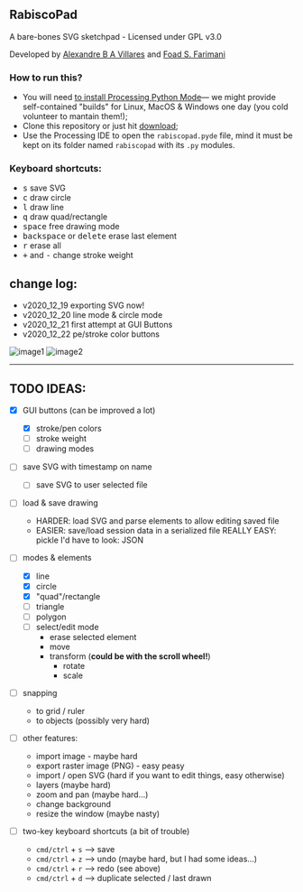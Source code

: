 ## RabiscoPad

A bare-bones SVG sketchpad - Licensed under GPL v3.0

Developed by [Alexandre B A Villares](http://twitter.com/villares) and [Foad S. Farimani](https://twitter.com/fsfarimani)

### How to run this?

- You will need [to install Processing Python Mode](https://abav.lugaralgum.com/como-instalar-o-processing-modo-python/index-EN.html)— we might provide self-contained "builds" for Linux, MacOS & Windows one day (you cold volunteer to mantain them!);
- Clone this repository or just hit [download](https://github.com/villares/rabiscopad/archive/main.zip);
- Use the Processing IDE to open the `rabiscopad.pyde` file, mind it must be kept on its folder named `rabiscopad` with its `.py` modules.

### Keyboard shortcuts:

- <kbd>s</kbd> save SVG
- <kbd>c</kbd> draw circle
- <kbd>l</kbd> draw line
- <kbd>q</kbd> draw quad/rectangle
- <kbd>space</kbd> free drawing mode
- <kbd>backspace</kbd> or <kbd>delete</kbd> erase last element
- <kbd>r</kbd> erase all
- <kbd>+</kbd> and <kbd>-</kbd> change stroke weight

## change log:

- v2020_12_19 exporting SVG now!
- v2020_12_20 line mode & circle mode
- v2020_12_21 first attempt at GUI Buttons
- v2020_12_22 pe/stroke color buttons

![image1](docs/assets/readme_animation1.gif)
![image2](docs/assets/readme_animation2.gif)

---

## TODO IDEAS:

- [X] GUI buttons (can be improved a lot)
    - [X] stroke/pen colors
    - [ ] stroke weight
    - [ ] drawing modes 
	
- [ ] save SVG with timestamp on name
	- [ ] save SVG to user selected file

- [ ] load & save drawing
	- HARDER: load SVG and parse elements to allow editing saved file
	- EASIER: save/load session data in a serialized file
		REALLY EASY: pickle
		I'd have to look: JSON

- [ ] modes & elements
	- [X] line
	- [X] circle
	- [X] "quad"/rectangle
	- [ ] triangle
	- [ ] polygon
	- [ ] select/edit mode
		- erase selected element
		- move
		- transform (**could be with the scroll wheel!**)
		   - rotate
		   - scale

- [ ] snapping
	- to grid / ruler
	- to objects (possibly very hard)

- [ ] other features:
	- import image - maybe hard
	- export raster image (PNG) - easy peasy
	- import / open SVG (hard if you want to edit things, easy otherwise)
	- layers (maybe hard)
	- zoom and pan (maybe hard...)
	- change background
	- resize the window (maybe nasty)
	
- [ ] two-key keyboard shortcuts (a bit of trouble)
	- `cmd/ctrl` + `s` --> save
	- `cmd/ctrl` + `z` --> undo (maybe hard, but I had some ideas...)
	- `cmd/ctrl` + `r` --> redo (see above)
	- `cmd/ctrl` + `d` --> duplicate selected / last drawn 
	


